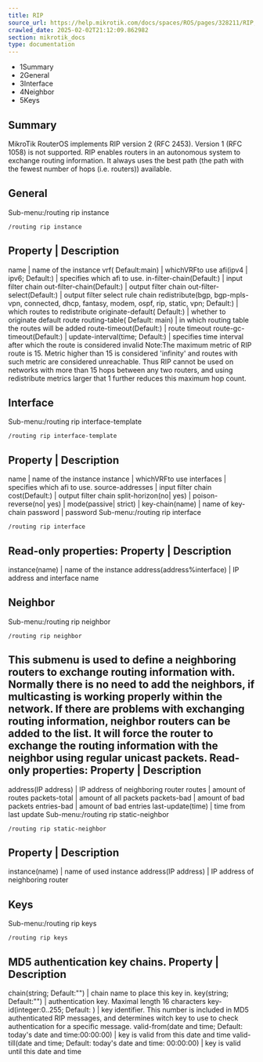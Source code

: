 ```yaml
---
title: RIP
source_url: https://help.mikrotik.com/docs/spaces/ROS/pages/328211/RIP,
crawled_date: 2025-02-02T21:12:09.862982
section: mikrotik_docs
type: documentation
---
```


* 1Summary
* 2General
* 3Interface
* 4Neighbor
* 5Keys
## Summary
MikroTik RouterOS implements RIP version 2 (RFC 2453). Version 1 (RFC 1058) is not supported.
RIP enables routers in an autonomous system to exchange routing information. It always uses the best path (the path with the fewest number of hops (i.e. routers)) available.
## General
Sub-menu:/routing rip instance
```
/routing rip instance
```
Property | Description
----------------------
name | name of the instance
vrf( Default:main) | whichVRFto use
afi(ipv4 | ipv6; Default:) | specifies which afi to use.
in-filter-chain(Default:) | input filter chain
out-filter-chain(Default:) | output filter chain
out-filter-select(Default:) | output filter select rule chain
redistribute(bgp, bgp-mpls-vpn, connected, dhcp, fantasy, modem, ospf, rip, static, vpn; Default:) | which routes to redistribute
originate-default( Default:) | whether to originate default route
routing-table( Default: main) | in which routing table the routes will be added
route-timeout(Default:) | route timeout
route-gc-timeout(Default:) | 
update-interval(time; Default:) | specifies time interval after which the route is considered invalid
Note:The maximum metric of RIP route is 15. Metric higher than 15 is considered 'infinity' and routes with such metric are considered unreachable. Thus RIP cannot be used on networks with more than 15 hops between any two routers, and using redistribute metrics larger that 1 further reduces this maximum hop count.
## Interface
Sub-menu:/routing rip interface-template
```
/routing rip interface-template
```
Property | Description
----------------------
name | name of the instance
instance | whichVRFto use
interfaces | specifies which afi to use.
source-addresses | input filter chain
cost(Default:) | output filter chain
split-horizon(no| yes) | 
poison-reverse(no| yes) | 
mode(passive| strict) | 
key-chain(name) | name of key-chain
password | password
Sub-menu:/routing rip interface
```
/routing rip interface
```
Read-only properties:
Property | Description
----------------------
instance(name) | name of the instance
address(address%interface) | IP address and interface name
## Neighbor
Sub-menu:/routing rip neighbor
```
/routing rip neighbor
```
This submenu is used to define a neighboring routers to exchange routing information with. Normally there is no need to add the neighbors, if multicasting is working properly within the network. If there are problems with exchanging routing information, neighbor routers can be added to the list. It will force the router to exchange the routing information with the neighbor using regular unicast packets.
Read-only properties:
Property | Description
----------------------
address(IP address) | IP address of neighboring router
routes | amount of routes
packets-total | amount of all packets
packets-bad | amount of bad packets
entries-bad | amount of bad entries
last-update(time) | time from last update
Sub-menu:/routing rip static-neighbor
```
/routing rip static-neighbor
```
Property | Description
----------------------
instance(name) | name of used instance
address(IP address) | IP address of neighboring router
## Keys
Sub-menu:/routing rip keys
```
/routing rip keys
```
MD5 authentication key chains.
Property | Description
----------------------
chain(string; Default:"") | chain name to place this key in.
key(string; Default:"") | authentication key. Maximal length 16 characters
key-id(integer:0..255; Default: ) | key identifier. This number is included in MD5 authenticated RIP messages, and determines witch key to use to check authentication for a specific message.
valid-from(date and time; Default: today's date and time:00:00:00) | key is valid from this date and time
valid-till(date and time; Default: today's date and time: 00:00:00) | key is valid until this date and time